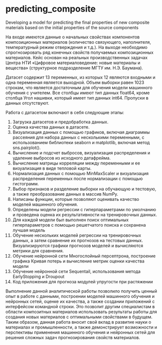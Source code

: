 # predicting_composite
Developing a model for predicting the final properties of new composite materials based on the initial properties of the source components

На входе имеются данные о начальных свойствах компонентов композиционных материалов (количество связующего, наполнителя, температурный режим отверждения и т.д.). На выходе необходимо спрогнозировать ряд конечных свойств получаемых композиционных материалов. Кейс основан на реальных производственных задачах Центра НТИ «Цифровое материаловедение: новые материалы и вещества» (структурное подразделение МГТУ им. Н.Э. Баумана).

Датасет содержит 13 переменных, из которых 12 являются входными и одна переменная является выходной. Объем выборки равен 1023 строкам, что является достаточным для обучения модели машинного обучения с учителем. Все столбцы имеют тип данных float64, кроме столбца Угол нашивки, который имеет тип данных int64. Пропуски в данных отсутствуют. 

Работа с датасетом включают в себя следующие этапы: 
1.	Загрузка датасетов и предобработка данных.
2.	Оценка качества данных в датасете.
3.	Визуализация данных с помощью графиков, включая диаграммы рассеяния для набора данных с несколькими переменными, с использованием библиотеки seaborn и matplotlib, включая метод sns.pairplot().
4.	Вычисление и подсчет выбросов, визуализация распределения и удаление выбросов из исходного датафрейма.
5.	Вычисление матрицы корреляции между переменными и ее визуализация в виде тепловой карты.
6.	Нормализация данных с помощью MinMaxScaler и визуализация распределения переменных после нормализации с помощью гистограмм.
7.	Выбор признаков и разделение выборки на обучающую и тестовую, а также преобразование данных в массив NumPy.
8.	Написаны функции, которые позволяют оценивать качество моделей машинного обучения.
8.	Определены модели регрессии с гиперпараметрами по умолчанию и проведена оценка их результативности на тренировочных данных.
9.	Для каждой модели был выполнен поиск оптимальных гиперпараметров с помощью решетчатого поиска и сохранена лучшая модель
10.	Обучение нескольких моделей регрессии на тренировочных данных, а затем сравнение их прогнозов на тестовых данных. Визуализируются графики прогнозов моделей и вычисляются метрики для сравнения.
11.	Обучение нейронной сети Многослойный персептрона, построение графика Кривая потерь и вычисление метрик оценки качества модели
12.	Обучение нейронной сети Sequentail, использования метода EarlyStopping и Droupout
13.	Код приложения для прогноза модулей упругости при растяжении

Выполнение данной аналитической работы позволило получить ценный опыт в работе с данными, построении моделей машинного обучения и нейронных сетей, оценке их качества, а также создании приложений с интерфейсом командной строки. Это позволит другим специалистам в области композитных материалов использовать результаты работы для создания новых материалов с оптимальными свойствами в будущем. Таким образом, данная работа вносит свой вклад в развитие науки о материалах и промышленности, а также демонстрирует возможности и перспективы применения машинного обучения и нейронных сетей для решения сложных задач прогнозирования свойств материалов.
